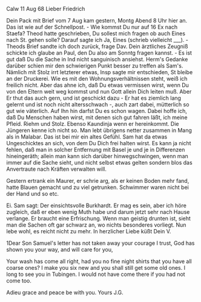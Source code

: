  Calw 11 Aug 68
Lieber Friedrich

Dein Pack mit Brief vom 7 Aug kam gestern, Montg Abend 8 Uhr hier an. Das ist wie auf der Schnellpost. - Wie kommst Du nur auf 16 Ex nach Staefa? Theod hatte geschrieben, Du sollest mich fragen ob auch Eines nach St. gehen solle? Darauf sagte ich Ja, Eines (schrieb vielleicht ___). - Theods Brief sandte ich doch zurück, frage Dav. Dein ärztliches Zeugniß schickte ich glaube an Paul, den Du also am Sonntg fragen kannst. - Es ist gut daß Du die Sache in Ind nicht sanguinisch ansiehst. Herm's Gedanke darüber schien mir den schwierigen Punkt besser zu treffen als Sam's. Nämlich mit Stolz irrt letzterer etwas, Insp sagte mir entschieden, St bleibe an der Druckerei. Wie es mit den Wohnungsverhältnissen steht, weiß ich freilich nicht. Aber das ahne ich, daß Du etwas vermissen wirst, wenn Du von den Eltern weit weg kommst und nun Gott allein Dich leiten muß. Aber Er thut das auch gern, und ist geschickt dazu - Er hat es ziemlich lang gelernt und ist noch nicht altersschwach -, auch zart dabei, mütterlich so gut wie väterlich. Auf Ihn hin darfst Du es schon wagen. Dabei hoffe ich, daß Du Menschen haben wirst, mit denen sich gut fahren läßt, ich meine Pfleid. Riehm und Stolz. Ebenso Kaundinja wenn er hereinkommt. Die Jüngeren kenne ich nicht so. Man lebt übrigens netter zusammen in Mang als in Malabar. Das ist bei mir ein altes Gefühl. Sam hat da etwas Ungeschicktes an sich, von dem Du Dich frei halten wirst. Es kann ja nicht fehlen, daß man in solcher Entfernung mit Basel je und je in Differenzen hineingeräth; allein man kann sich darüber hinwegschwingen, wenn man immer auf die Sache sieht, und nicht selbst etwas gelten sondern blos das Anvertraute nach Kräften verwalten will.

Gestern ertrank ein Maurer, er schrie arg, als er keinen Boden mehr fand, hatte Blauen gemacht und zu viel getrunken. Schwimmer waren nicht bei der Hand und so etc.

Ei. Sam sagt: Der einsichtsvolle Burkhardt. Er mag es sein, aber ich höre zugleich, daß er eben wenig Muth habe und darum jetzt sehr nach Hause verlange. Er braucht eine Erfrischung. Wenn man geistig drunten ist, sieht man die Sachen oft gar schwarz an, wo nichts besonderes vorliegt. 
Nun lebe wohl, es reicht nicht zu mehr. In herzlicher Liebe küßt  Dein V.


1Dear Son Samuel's letter has not taken away your courage I trust, God has shown you your way, and will care for you,

Your wash has come all right, had you no fine night shirts that you have all coarse ones? I make you six new and you shall still get some old ones. 
I long to see you in Tubingen. I would not have come there if you had not come too.

Adieu grace and peace be with you.
 Yours J.G.

